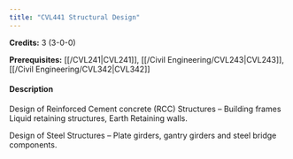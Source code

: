 ```yaml
---
title: "CVL441 Structural Design"
---
```

**Credits:** 3 (3-0-0)

**Prerequisites:** [[/CVL241|CVL241]], [[/Civil Engineering/CVL243|CVL243]], [[/Civil Engineering/CVL342|CVL342]]

#### Description
Design of Reinforced Cement concrete (RCC) Structures – Building frames Liquid retaining structures, Earth Retaining walls.

Design of Steel Structures – Plate girders, gantry girders and steel bridge components.